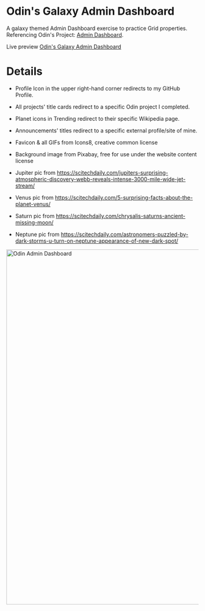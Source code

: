 # Odin's Galaxy Admin Dashboard

A galaxy themed Admin Dashboard exercise to practice Grid properties. Referencing Odin's Project: [Admin Dashboard](https://www.theodinproject.com/lessons/node-path-intermediate-html-and-css-admin-dashboard).

Live preview [Odin's Galaxy Admin Dashboard](https://arsenlenaslov.github.io/Admin-Dashboard/)

# Details
- Profile Icon in the upper right-hand corner redirects to my GitHub Profile.
- All projects' title cards redirect to a specific Odin project I completed.
- Planet icons in Trending redirect to their specific Wikipedia page.
- Announcements' titles redirect to a specific external profile/site of mine.

- Favicon & all GIFs from Icons8, creative common license
- Background image from Pixabay, free for use under the website content license
- Jupiter pic from https://scitechdaily.com/jupiters-surprising-atmospheric-discovery-webb-reveals-intense-3000-mile-wide-jet-stream/
- Venus pic from https://scitechdaily.com/5-surprising-facts-about-the-planet-venus/
- Saturn pic from https://scitechdaily.com/chrysalis-saturns-ancient-missing-moon/
- Neptune pic from https://scitechdaily.com/astronomers-puzzled-by-dark-storms-u-turn-on-neptune-appearance-of-new-dark-spot/

<img width="1908" height="927" alt="Odin Admin Dashboard" src="https://github.com/user-attachments/assets/5b36b1f6-58d7-48e3-bed9-6265d53b833a" />

